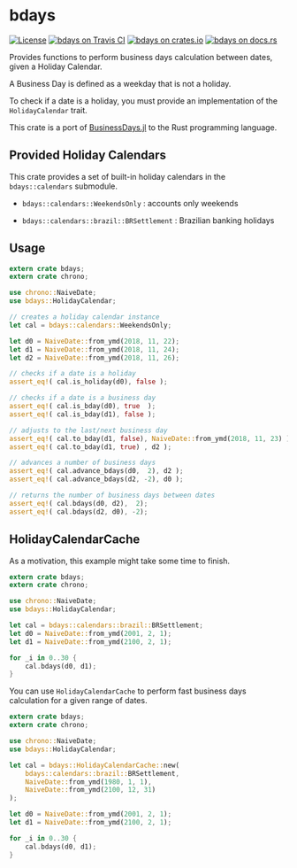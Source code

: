 
# bdays

[![License][license-image]](LICENSE)
[![bdays on Travis CI][travis-image]][travis]
[![bdays on crates.io][cratesio-image]][cratesio]
[![bdays on docs.rs][docsrs-image]][docsrs]

[license-image]: http://img.shields.io/badge/license-MIT-brightgreen.svg?style=flat
[travis-image]: https://travis-ci.org/felipenoris/bdays.svg?branch=master
[travis]: https://travis-ci.org/felipenoris/bdays
[cratesio-image]: https://img.shields.io/crates/v/bdays.svg
[cratesio]: https://crates.io/crates/bdays
[docsrs-image]: https://docs.rs/bdays/badge.svg
[docsrs]: https://docs.rs/bdays

Provides functions to perform business days calculation between dates,
given a Holiday Calendar.

A Business Day is defined as a weekday that is not a holiday.

To check if a date is a holiday, you must provide an implementation of the `HolidayCalendar` trait.

This crate is a port of [BusinessDays.jl](https://github.com/felipenoris/BusinessDays.jl) to the Rust programming language.

## Provided Holiday Calendars

This crate provides a set of built-in holiday calendars in the `bdays::calendars` submodule.

* `bdays::calendars::WeekendsOnly` : accounts only weekends

* `bdays::calendars::brazil::BRSettlement` : Brazilian banking holidays

## Usage

```rust
extern crate bdays;
extern crate chrono;

use chrono::NaiveDate;
use bdays::HolidayCalendar;

// creates a holiday calendar instance
let cal = bdays::calendars::WeekendsOnly;

let d0 = NaiveDate::from_ymd(2018, 11, 22);
let d1 = NaiveDate::from_ymd(2018, 11, 24);
let d2 = NaiveDate::from_ymd(2018, 11, 26);

// checks if a date is a holiday
assert_eq!( cal.is_holiday(d0), false );

// checks if a date is a business day
assert_eq!( cal.is_bday(d0), true  );
assert_eq!( cal.is_bday(d1), false );

// adjusts to the last/next business day
assert_eq!( cal.to_bday(d1, false), NaiveDate::from_ymd(2018, 11, 23) );
assert_eq!( cal.to_bday(d1, true) , d2 );

// advances a number of business days
assert_eq!( cal.advance_bdays(d0,  2), d2 );
assert_eq!( cal.advance_bdays(d2, -2), d0 );

// returns the number of business days between dates
assert_eq!( cal.bdays(d0, d2),  2);
assert_eq!( cal.bdays(d2, d0), -2);
```
## HolidayCalendarCache

As a motivation, this example might take some time to finish.
```rust
extern crate bdays;
extern crate chrono;

use chrono::NaiveDate;
use bdays::HolidayCalendar;

let cal = bdays::calendars::brazil::BRSettlement;
let d0 = NaiveDate::from_ymd(2001, 2, 1);
let d1 = NaiveDate::from_ymd(2100, 2, 1);

for _i in 0..30 {
    cal.bdays(d0, d1);
}
```
You can use `HolidayCalendarCache` to perform fast business days calculation
for a given range of dates.

```rust
extern crate bdays;
extern crate chrono;

use chrono::NaiveDate;
use bdays::HolidayCalendar;

let cal = bdays::HolidayCalendarCache::new(
    bdays::calendars::brazil::BRSettlement,
    NaiveDate::from_ymd(1980, 1, 1),
    NaiveDate::from_ymd(2100, 12, 31)
);

let d0 = NaiveDate::from_ymd(2001, 2, 1);
let d1 = NaiveDate::from_ymd(2100, 2, 1);

for _i in 0..30 {
    cal.bdays(d0, d1);
}
```
